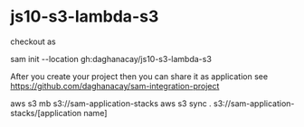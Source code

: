 # js10-s3-lambda-s3

checkout as 

sam init --location gh:daghanacay/js10-s3-lambda-s3

After you create your project then you can share it as application see https://github.com/daghanacay/sam-integration-project

aws s3 mb s3://sam-application-stacks
aws s3 sync . s3://sam-application-stacks/[application name]
